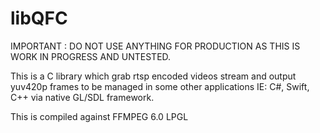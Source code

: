 # libQFC

IMPORTANT : DO NOT USE ANYTHING FOR PRODUCTION AS THIS IS WORK IN PROGRESS AND UNTESTED.

This is a C library which grab rtsp encoded videos stream and output yuv420p frames to be managed in some other applications IE: C#, Swift, C++ via native GL/SDL framework.

This is compiled against FFMPEG 6.0 LPGL